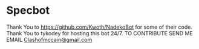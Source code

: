 # Specbot
Thank You to https://github.com/Kwoth/NadekoBot for some of their code.
Thank You to tykodey for hosting this bot 24/7.
TO CONTRIBUTE SEND ME EMAIL
Clashofmccain@gmail.com
